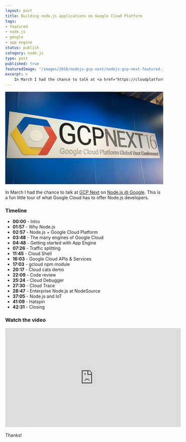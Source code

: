 ```yaml
---
layout: post
title: Building node.js applications on Google Cloud Platform
tags:
- featured
- node.js
- google
- app engine
status: publish
category: node.js
type: post
published: true
featuredImage: "/images/2016/nodejs-gcp-next/nodejs-gcp-next-featured.jpg"
excerpt: >
    In March I had the chance to talk at <a href="https://cloudplatformonline.com/" target="_blank">GCP Next</a> on <a href="https://cloud.google.com/nodejs" target="_blank">Node.js @ Google</a>. This is a fun little tour of what Google Cloud has to offer Node.js developers.
---
```


<img src="/images/2016/nodejs-gcp-next/nodejs-gcp-next-featured.jpg" alt="Node.js is for hats and cats" />

In March I had the chance to talk at <a href="https://cloudplatformonline.com/" target="_blank">GCP Next</a> on <a href="https://cloud.google.com/nodejs" target="_blank">Node.js @ Google</a>. This is a fun little tour of what Google Cloud has to offer Node.js developers.

### Timeline

- **00:00** - Intro
- **01:57** - Why Node.js
- **02:57** - Node.js + Google Cloud Platform
- **03:48** - The many engines of Google Cloud
- **04:48** - Getting started with App Engine
- **07:26** - Traffic splitting
- **11:45** - Cloud Shell
- **16:03** - Google Cloud APIs & Services
- **17:03** - gcloud npm module
- **20:17** - Cloud cats demo
- **22:09** - Code review
- **25:24** - Cloud Debugger
- **27:30** - Cloud Trace
- **28:47** - Enterprise Node.js at NodeSource
- **37:05** - Node.js and IoT
- **41:09** - Hatspin
- **42:31** - Closing

### Watch the video

<div class='embed-container'><iframe title="Building node.js applications on GCP" width="560" height="315" src="https://www.youtube.com/embed/jsznS0QxtYI" frameborder="0" allowfullscreen></iframe></div>

Thanks!
